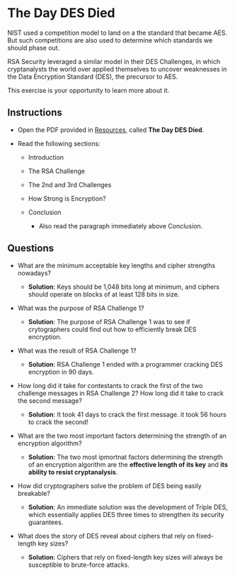 # The Day DES Died

NIST used a competition model to land on a the standard that became AES. But such competitions are also used to determine which standards we should phase out.

RSA Security leveraged a similar model in their DES Challenges, in which cryptanalysts the world over applied themselves to uncover weaknesses in the Data Encryption Standard (DES), the precursor to AES. 

This exercise is your opportunity to learn more about it.

## Instructions

- Open the PDF provided in [Resources](./Resources), called **The Day DES Died**.

- Read the following sections:

  - Introduction

  - The RSA Challenge

  - The 2nd and 3rd Challenges

  - How Strong is Encryption?

  - Conclusion

    - Also read the paragraph immediately above Conclusion.

## Questions

- What are the minimum acceptable key lengths and cipher strengths nowadays?
  - **Solution**: Keys should be 1,048 bits long at minimum, and ciphers should operate on blocks of at least 128 bits in size.

- What was the purpose of RSA Challenge 1?
  - **Solution**: The purpose of RSA Challenge 1 was to see if crytographers could find out how to efficiently break DES encryption.

- What was the result of RSA Challenge 1?
  - **Solution**: RSA Challenge 1 ended with a programmer cracking DES encryption in 90 days. 

- How long did it take for contestants to crack the first of the two challenge messages in RSA Challenge 2? How long did it take to crack the second message?
  - **Solution**: It took 41 days to crack the first message. it took 56 hours to crack the second!

- What are the two most important factors determining the strength of an encryption algorithm?
  - **Solution**: The two most ipmortnat factors determining the strength of an encryption algorithm are the **effective length of its key** and **its ability to resist cryptanalysis**.

- How did cryptographers solve the problem of DES being easily breakable?
  - **Solution**: An immediate solution was the development of Triple DES, which essentially applies DES three times to strengthen its security guarantees.

- What does the story of DES reveal about ciphers that rely on fixed-length key sizes? 
  - **Solution**: Ciphers that rely on fixed-length key sizes will always be susceptible to brute-force attacks.
